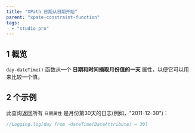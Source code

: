 ```yaml
---
title: "XPath 日期从日期开始"
parent: "xpate-constraint-function"
tags:
  - "studio pro"
---
```


## 1 概览

`day-dateTime()` 函数从一个 **日期和时间摘取月份值的一天** 属性，以便它可以用来比较一个值。

## 2 个示例

此查询返回所有 `日期属性` 是月份第30天的日志(例如，"2011-12-30")：

```java
//Logging.log[day from -dateTime(DateAttribute) = 30]
```
